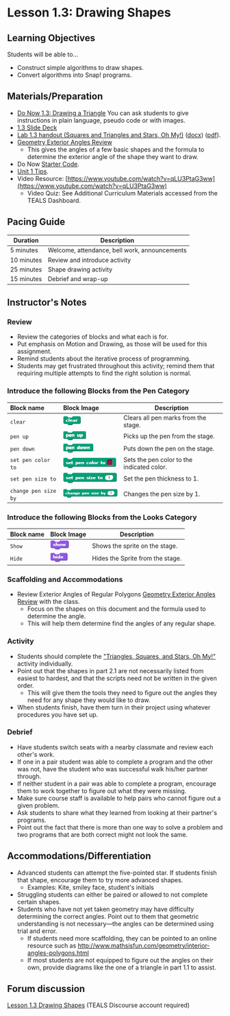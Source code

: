 # Lesson 1.3: Drawing Shapes

## Learning Objectives

Students will be able to...

* Construct simple algorithms to draw shapes.
* Convert algorithms into Snap! programs.

## Materials/Preparation

* [Do Now 1.3: Drawing a Triangle](do_now_13.md) You can ask students to give instructions in plain language, pseudo code or with images.
* [1.3 Slide Deck](https://github.com/TEALSK12/introduction-to-computer-science/raw/master/slidedecks/TEALS%20SNAP%201.3.pptx)
* [Lab 1.3 handout (Squares and Triangles and Stars, Oh My!)](lab_13.md) ([docx](https://github.com/TEALSK12/introduction-to-computer-science/raw/master/Unit%201%20Word/Lab%201.3%20Squares%20Triangles.docx)) ([pdf](https://github.com/TEALSK12/introduction-to-computer-science/raw/master/Unit%201%20PDF/Lab%201.3%20Squares%20Triangles.pdf)).
* [Geometry Exterior Angles Review](Geometry_Exterior_Angles.pdf)
  * This gives the angles of a few basic shapes and the formula to determine the exterior angle of the shape they want to draw.
* Do Now [Starter Code](https://snap.berkeley.edu/snap/snap.html#present:Username=aspiece%40gmail.com&ProjectName=Equalteral%20Triangle).
* [Unit 1 Tips](unit_1_tips.md).
* Video Resource: [https://www.youtube.com/watch?v=qLU3PtaG3ww](https://www.youtube.com/watch?v=qLU3PtaG3ww)
  * Video Quiz: See Additional Curriculum Materials accessed from the TEALS Dashboard.

## Pacing Guide

| Duration   | Description                                   |
| --------- | -------------------------------------------- |
| 5 minutes  | Welcome, attendance, bell work, announcements |
| 10 minutes | Review and introduce activity                 |
| 25 minutes | Shape drawing activity                        |
| 15 minutes | Debrief and wrap-up                           |

## Instructor's Notes

### Review

* Review the categories of blocks and what each is for.
* Put emphasis on Motion and Drawing, as those will be used for this assignment.
* Remind students about the iterative process of programming.
* Students may get frustrated throughout this activity; remind them that requiring multiple attempts to find the right solution is normal.

### Introduce the following Blocks from the Pen Category

| Block name | Block Image | Description |
| :--- | :--- | --- |
| `clear` | ![Clear](images/clear.png) | Clears all pen marks from the stage. |
| `pen up` | ![Pen Up](images/pen_up.png) | Picks up the pen from the stage. |
| `pen down` | ![Pen Down](images/pen_down.png) | Puts down the pen on the stage. |
| `set pen color to` | ![set pen color to](images/set_pen_color_to.png)| Sets the pen color to the indicated color. |
| `set pen size to` |![set pen size to](images/set_pen_size_to.png)| Set the pen thickness to 1. |
| `change pen size by` | ![change pen size by](images/change_pen_size_by.png) | Changes the pen size by 1. |

### Introduce the following Blocks from the Looks Category

| Block name | Block Image | Description |
| :--- | :--- | --- |
| `Show` | ![Show](images/show.png) | Shows the sprite on the stage. |
| `Hide` | ![Hide](images/hide.png) | Hides the Sprite from the stage. |

### Scaffolding and Accommodations

* Review Exterior Angles of Regular Polygons [Geometry Exterior Angles Review](Geometry_Exterior_Angles.pdf) with the class.
  * Focus on the shapes on this document and the formula used to determine the angle.
  * This will help them determine find the angles of any regular shape.

### Activity

* Students should complete the ["Triangles, Squares, and Stars, Oh My!"](lab_13.md) activity individually.
* Point out that the shapes in part 2.1 are not necessarily listed from easiest to hardest, and that the scripts need not be written in the given order.
  * This will give them the tools they need to figure out the angles they need for any shape they would like to draw.
* When students finish, have them turn in their project using whatever procedures you have set up.

### Debrief

* Have students switch seats with a nearby classmate and review each other's work.
* If one in a pair student was able to complete a program and the other was not, have the student who was successful walk his/her partner through.
* If neither student in a pair was able to complete a program, encourage them to work together to figure out what they were missing.
* Make sure course staff is available to help pairs who cannot figure out a given problem.
* Ask students to share what they learned from looking at their partner's programs.
* Point out the fact that there is more than one way to solve a problem and two programs that are both correct might not look the same.

## Accommodations/Differentiation

* Advanced students can attempt the five-pointed star. If students finish that shape, encourage them to try more advanced shapes.
  * Examples: Kite, smiley face, student's initials
* Struggling students can either be paired or allowed to not complete certain shapes.
* Students who have not yet taken geometry may have difficulty determining the correct angles. Point out to them that geometric understanding is not necessary—the angles can be determined using trial and error.
  * If students need more scaffolding, they can be pointed to an online resource such as <http://www.mathsisfun.com/geometry/interior-angles-polygons.html>
  * If most students are not equipped to figure out the angles on their own, provide diagrams like the one of a triangle in part 1.1 to assist.

## Forum discussion

[Lesson 1.3 Drawing Shapes](http://forums.tealsk12.org/c/unit-1-snap-basics/lesson-1-3-drawing-shapes) (TEALS Discourse account required)
